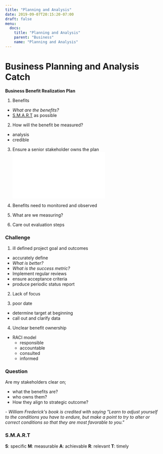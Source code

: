 ```yaml
---
title: "Planning and Analysis"
date: 2019-09-07T20:15:20-07:00
draft: false
menu:
  docs:
    title: "Planning and Analysis"
    parent: "Business"
    name: "Planning and Analysis"
---
```


# Business Planning and Analysis Catch

__Business Benefit Realization Plan__

1. Benefits
  - *What are the benefits?*
  - [S.M.A.R.T](#S.M.A.R.T) as possible
2. How will the benefit be measured?
  - analysis
  - credible
3. Ensure a senior stakeholder owns the plan
![](./assets/planning-and-analysis-catch.md)

4. Benefits need to monitored and observed
5. What are we measuring?
6. Care out evaluation steps

### Challenge
1. ill defined project goal and outcomes
  - accurately define
  - *What is better?*
  - *What is the success metric?*
- Implement regular reviews
- ensure acceptance criteria
- produce periodic status report
2. Lack of focus

3. poor date
  - determine target at beginning
  - call out and clarify data
4. Unclear benefit ownership
  - RACI model
    - responsible
    - accountable
    - consulted
    - informed

### Question

Are my stakeholders clear on;

- what the benefits are?
- who owns them?
- How they align to strategic outcome?

*- William Frederick's book is credited with saying "Learn to adjust yourself to the conditions you have to endure, but make a point to try to alter or correct conditions so that they are most favorable to you."*



### S.M.A.R.T
__S__: specific
__M__: measurable
__A__: achievable
__R__: relevant
__T__: timely
